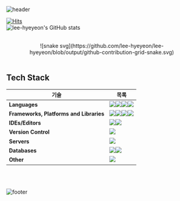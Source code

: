 ![header](https://capsule-render.vercel.app/api?type=Waving&color=gradient&height=220&section=header&animation=fadeIn)

<div>

[![Hits](https://hits.seeyoufarm.com/api/count/incr/badge.svg?url=https%3A%2F%2Fgithub.com%2Flee-hyeyeon%2Fhit-counter&count_bg=%23F1F4AA&title_bg=%2369CE64&icon=&icon_color=%23E7E7E7&title=hits&edge_flat=false)](https://hits.seeyoufarm.com)
<br>
![lee-hyeyeon's GitHub stats](https://github-readme-stats.vercel.app/api?username=lee-hyeyeon&show_icons=true&theme=vue)
<br>

<br>
<div align='center'>
  ![snake svg](https://github.com/lee-hyeyeon/lee-hyeyeon/blob/output/github-contribution-grid-snake.svg)
</div>
<br>

  <h2>Tech Stack</h2>

  <div class="stack">
	  
|기술|목록| 
| ------ | ------ | 
| **Languages** | <a href="#"><img src="https://img.shields.io/badge/java-007396.svg?style=for-the-badge&logo=java&logoColor=white"/></a><a href="#"><img src="https://img.shields.io/badge/html5-%23E34F26.svg?style=for-the-badge&logo=html5&logoColor=white"/></a><a href="#"><img src="https://img.shields.io/badge/css3-%231572B6.svg?style=for-the-badge&logo=css3&logoColor=white"/></a><a href="#"><img src="https://img.shields.io/badge/javascript-%23323330.svg?style=for-the-badge&logo=javascript&logoColor=%23F7DF1E"/></a> | 
| **Frameworks, Platforms and Libraries** | <a href="#"><img src="https://img.shields.io/badge/spring-%236DB33F.svg?style=for-the-badge&logo=spring&logoColor=white"/></a><a href="#"><img src="https://img.shields.io/badge/bootstrap-%23563D7C.svg?style=for-the-badge&logo=bootstrap&logoColor=white"/></a><a href="#"><img src="https://img.shields.io/badge/NPM-%23000000.svg?style=for-the-badge&logo=npm&logoColor=white"/></a><a href="#"><img src="https://img.shields.io/badge/jquery-0769AD.svg?style=for-the-badge&logo=jquery&logoColor=white"/></a> | 
| **IDEs/Editors** | <a href="#"><img src="https://img.shields.io/badge/Eclipse-2C2255.svg?style=for-the-badge&logo=Eclipse&logoColor=white"/></a><a href="#"><img src="https://img.shields.io/badge/Visual%20Studio%20Code-0078d7.svg?style=for-the-badge&logo=visual-studio-code&logoColor=white"/></a> | 
| **Version Control** | <a href="#"><img src="https://img.shields.io/badge/github-%23121011.svg?style=for-the-badge&logo=github&logoColor=white"/></a> | 
| **Servers** | <a href="#"><img src="https://img.shields.io/badge/Apache%20Tomcat-F8DC75.svg?style=for-the-badge&logo=Apache%20Tomcat&logoColor=black"/></a> |
| **Databases** |<a href="#"><img src="https://img.shields.io/badge/mariadb-003545.svg?style=for-the-badge&logo=mariadb&logoColor=white"/></a><a href="#"><img src="https://img.shields.io/badge/exerd-8F0000.svg?style=for-the-badge&logo=exerd&logoColor=white"/></a> |
| **Other** | <a href="#"><img src="https://img.shields.io/badge/Gradle-02303A.svg?style=for-the-badge&logo=Gradle&logoColor=white"/></a>
<br>
<br>

<!--
#### **Languages**
<a href="#"><img src="https://img.shields.io/badge/java-%23ED8B00.svg?style=for-the-badge&logo=java&logoColor=white"/></a>
<a href="#"><img src="https://img.shields.io/badge/html5-%23E34F26.svg?style=for-the-badge&logo=html5&logoColor=white"/></a>
<a href="#"><img src="https://img.shields.io/badge/css3-%231572B6.svg?style=for-the-badge&logo=css3&logoColor=white"/></a>
<a href="#"><img src="https://img.shields.io/badge/javascript-%23323330.svg?style=for-the-badge&logo=javascript&logoColor=%23F7DF1E"/></a>
<br>

#### **Frameworks, Platforms and Libraries**
<a href="#"><img src="https://img.shields.io/badge/spring-%236DB33F.svg?style=for-the-badge&logo=spring&logoColor=white"/></a>
<a href="#"><img src="https://img.shields.io/badge/bootstrap-%23563D7C.svg?style=for-the-badge&logo=bootstrap&logoColor=white"/></a>
<a href="#"><img src="https://img.shields.io/badge/NPM-%23000000.svg?style=for-the-badge&logo=npm&logoColor=white"/></a>
<br>

#### **IDEs/Editors**
<a href="#"><img src="https://img.shields.io/badge/Eclipse-FE7A16.svg?style=for-the-badge&logo=Eclipse&logoColor=white"/></a>
<a href="#"><img src="https://img.shields.io/badge/Visual%20Studio%20Code-0078d7.svg?style=for-the-badge&logo=visual-studio-code&logoColor=white"/></a>
<br>

#### **Version Control**
<a href="#"><img src="https://img.shields.io/badge/github-%23121011.svg?style=for-the-badge&logo=github&logoColor=white"/></a>

#### **Servers**
<a href="#"><img src="https://img.shields.io/badge/apache-%23D42029.svg?style=for-the-badge&logo=apache&logoColor=white"/></a>

#### **Databases**
<a href="#"><img src="https://img.shields.io/badge/mysql-%2300f.svg?style=for-the-badge&logo=mysql&logoColor=white"/></a>

#### **Other**
<a href="#"><img src="https://img.shields.io/badge/Gradle-02303A.svg?style=for-the-badge&logo=Gradle&logoColor=white"/></a>
<br>
-->
</div>
</div>

	
![footer](https://capsule-render.vercel.app/api?section=footer&type=Waving&color=gradient&height=130)
